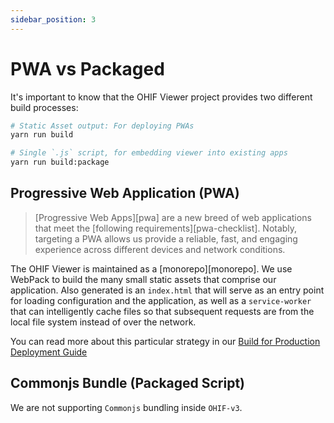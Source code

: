 ```yaml
---
sidebar_position: 3
---
```


# PWA vs Packaged

It's important to know that the OHIF Viewer project provides two different build
processes:

```bash
# Static Asset output: For deploying PWAs
yarn run build

# Single `.js` script, for embedding viewer into existing apps
yarn run build:package
```

## Progressive Web Application (PWA)

> [Progressive Web Apps][pwa] are a new breed of web applications that meet the
> [following requirements][pwa-checklist]. Notably, targeting a PWA allows us
> provide a reliable, fast, and engaging experience across different devices and
> network conditions.

The OHIF Viewer is maintained as a [monorepo][monorepo]. We use WebPack to build
the many small static assets that comprise our application. Also generated is an
`index.html` that will serve as an entry point for loading configuration and the
application, as well as a `service-worker` that can intelligently cache files so
that subsequent requests are from the local file system instead of over the
network.

You can read more about this particular strategy in our
[Build for Production Deployment Guide](./../deployment/build-for-production.md)

## Commonjs Bundle (Packaged Script)

We are not supporting `Commonjs` bundling inside `OHIF-v3`.
